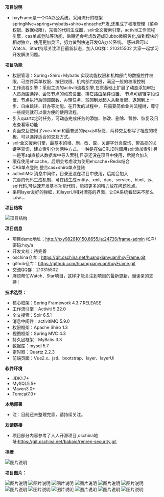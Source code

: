 **项目说明** 
- hxyFrame是一个OA办公系统，采用流行的框架springMvc+spring+mybatis+shiro+ehcache开发,还集成了权限管理（菜单权限、数据权限），完善的代码生成器，solr全文搜索引擎，activiti工作流程引擎，cas单点登陆等功能，后期还会考虑改造成Dubbo微服务化,做到模块的相对独立，使用更加灵活，努力做到快速开发OA办公系统。
感兴趣可以Watch、Start持续关注项目最新状态，加入QQ群：210315502 大家一起学习开发解决问题。


**项目功能** 
- 权限管理：Spring+Shiro+Mybatis 实现功能权限和机构部门的数据控件权限，可控件菜单权限、按钮权限、机构部门权限，满足一般的权限控制
- 工作流程引擎：采用主流的activiti流程引擎,在原基础上扩展了动态添加审批人员范围选择、会签节点的动态设置、排它路由条件设置、
              节点可编辑字段设置、节点执行后回调函数、办理任务、驳回到发起人从新发起、退回到上一步、自由跳转、转办等功能。在开发的过程中，
              只需要简单业务流程树，尊守一些规则就可以很方便的使用流程。
- 引入quartz定时任务，可动态完成任务的添加、修改、删除、暂停、恢复及日志查看等功能
- 页面交互使用了vue+html和最普通的jsp+jstl标签，两种交互都写了相应的模板，可以选择适合的交互方式。
- solr全文搜索引擎，最基本的增、删、改、查、关键字分页查询、带高亮的关键字查询，建立索引分为两种方式，一种是在做CRUD时调用solr添加索引
    另一是写sql直接从数据库中导入索引,目录还没在项目中使用，后期会加入
- 缓存使用ehcache，后期会考虑改为使用ehcache+Redis结合
- CAS单点登陆,整合cas+shiro单点登陆
- activitiMQ 消息中间件，目录还没在项目中使用，后期会加入
- 完善的代码生成机制，可在线生成entity、xml、dao、service、html、js、sql代码,可快速开发基本功能代码，能把更多的精力放在问题难点。
- 采用layer友好的弹框，和layerUI相对漂亮的界面，让OA系统看起来不那么Low....

**项目结构** 

![项目结构](http://osaowv4s0.bkt.clouddn.com/upload/20170828/9906e6ef50914343ad7a896975f1fe7b "项目结构")


**项目信息** 
- 项目demo地址：http://hxy982610150.6655.la:24736/frame-admin 帐户/密码:hxy/a
- 开发文档：待完善
- oschina仓库：https://git.oschina.net/huangxianyuan/hxyFrame.git
- github仓库：https://github.com/huangxianyuan/hxyFrame.git
- 交流QQ群：210315502
- 麻烦帮忙Watch、Star项目，这样才能关注到项目的最新更新，谢谢亲的支持！

 **技术选型：**
  
- 核心框架：Spring Framework 4.3.7.RELEASE
- 工作流引擎：Activiti 5.22.0
- 全文搜索：Solr 6.5.1
- 消息中间件：activitiMQ 5.9.0
- 权限框架：Apache Shiro 1.3
- 视图框架：Spring MVC 4.3
- 持久层框架：MyBatis 3.3
- 数据库：mysql 5.7
- 定时器：Quartz 2.2.3
- 前端页面：Vue2.x、jstl、bootstrap、layer、layerUI


 **软件环境** 
- JDK1.7+
- MySQL5.5+
- Maven3.0+
- Tomcat7.0+



 **本地部署**
- 注：目前还未整理完善，请持续关注。

**友请链接** 
- 项目部分内容参考了人人开源项目,oschina地址:https://git.oschina.net/babaio/renren-security.git


 **捐赠**
 
 ![图片说明](http://osaowv4s0.bkt.clouddn.com/upload/20170829/59da2d5b80464f67a035f529b6eb0dad "图片说明")


**项目图片：**

![图片说明](http://osaowv4s0.bkt.clouddn.com/upload/20170828/0e4ae20f3963422c8c93ae0408956be3 "图片说明")
![图片说明](http://osaowv4s0.bkt.clouddn.com/upload/20170828/7ca41c6baa324f729cf9ef82994fa056 "图片说明")
![图片说明](http://osaowv4s0.bkt.clouddn.com/upload/20170828/a4e43a7f37314fc0aeaa02a53de75ae2 "图片说明")
![图片说明](http://osaowv4s0.bkt.clouddn.com/upload/20170828/fd4d21b767b440e5845364e696801690 "图片说明")
![图片说明](http://osaowv4s0.bkt.clouddn.com/upload/20170828/590dc2d93f91436299ca7b32f50fd388 "图片说明")
![图片说明](http://osaowv4s0.bkt.clouddn.com/upload/20170829/c5ba9fe470da42169a6ecfdbaa03fc17 "图片说明")
![图片说明](http://osaowv4s0.bkt.clouddn.com/upload/20170828/2fa6368a983a4f14a4ee95a9379092a7 "图片说明")
![图片说明](http://osaowv4s0.bkt.clouddn.com/upload/20170828/932cc2ed67c34690bea97c3c9766ab2c "图片说明")
![图片说明](http://osaowv4s0.bkt.clouddn.com/upload/20170828/f07ca986851248cb98ea2a5008c5daea "图片说明")
![图片说明](http://osaowv4s0.bkt.clouddn.com/upload/20170828/859c2607a84340529114e618ac293872 "图片说明")
![图片说明](http://osaowv4s0.bkt.clouddn.com/upload/20170828/2a7b4ab64d51457fb7bd2bde3575e4a1 "图片说明")
![图片说明](http://osaowv4s0.bkt.clouddn.com/upload/20170828/31fa0f9cc88241ec80ca76f90a462243 "图片说明")



